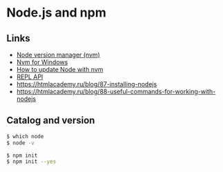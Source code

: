 # Node.js and npm

## Links
- [Node version manager (nvm)](https://github.com/creationix/nvm)
- [Nvm for Windows](https://canonium.com/articles/managing-node-versions-with-windows-nvm)
- [How to update Node with nvm](https://github.com/tj/n)
- [REPL API](https://nodejs.org/api/repl.html)
- https://htmlacademy.ru/blog/87-installing-nodejs
- https://htmlacademy.ru/blog/88-useful-commands-for-working-with-nodejs

## Catalog and version
```bash
$ which node
$ node -v
```

```bash
$ npm init
$ npm init --yes
```
